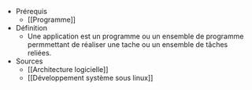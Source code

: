 - Prérequis
	- [[Programme]]
- Définition
	-	Une application est un programme ou un ensemble de programme permmettant de réaliser une tache ou un ensemble de tâches reliées.
- Sources
	- [[Architecture logicielle]]
	- [[Développement système sous linux]]
